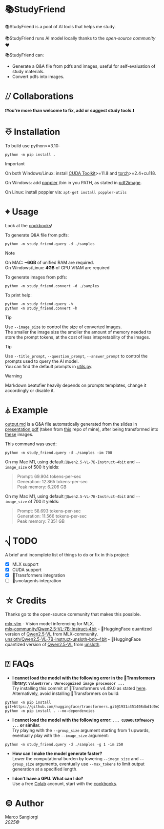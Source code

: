 # 📚StudyFriend

📚StudyFriend is a pool of AI tools that helps me study. 

📚StudyFriend runs AI model locally thanks to the _open-source community_ ❤

📚StudyFriend can: </br>
- Generate a Q&A file from pdfs and images, useful for self-evaluation of study materials.
- Convert pdfs into images.

# ⌰ Collaborations

**❗You're more than welcome to fix, add or suggest study tools.❗**

# ⎑ Installation

To build use python>=3.10: </br>
```text
python -m pip install .
```

> [!Important]
> On both Windows/Linux: install [CUDA Toolkit](https://developer.nvidia.com/cuda-downloads)>=11.8 and [torch](https://pytorch.org/get-started/locally/)>=2.4+cu118.
> 
> On Windows: add [poppler](https://github.com/oschwartz10612/poppler-windows/releases/) /bin in you PATH, as stated in [pdf2image](https://github.com/Belval/pdf2image).
>
> On Linux: install poppler via: `apt-get install poppler-utils`
> 

# ⌖ Usage

Look at the [cookbooks](/cookbooks/)!

To generate Q&A file from pdfs: </br>
```text
python -m study_friend.query -d ./samples  
```

> [!Note]
> On MAC: **~6GB** of unified RAM are required. </br>
> On Windows/Linux: **4GB** of GPU VRAM are required


To generate images from pdfs: </br>
```text
python -m study_friend.convert -d ./samples
```

To print help: </br>
```text
python -m study_friend.query -h
python -m study_friend.convert -h
```

> [!Tip]
> Use `--image_size` to control the size of converted images.</br>
> The smaller the image size the smoller the amount of memory needed to store the prompt tokens, at the cost of less intepretability of the images.

> [!Tip]
> Use `--title_prompt`, `--question_prompt`, `--answer_prompt` to control the prompts used to query the AI model.</br>
> You can find the default prompts in [utils.py](study_friend/utils.py).

> [!Warning]
> Markdown beatufier heavily depends on prompts templates, change it accordingly or disable it.

# ⏃ Example
[output.md](/samples/output.md) is a Q&A file automatically generated from the slides in [presentation.pdf](/samples/presentation.pdf) (taken from [this](https://github.com/sangioai/torchpace) repo of mine), after being transformed into [these](/samples/presentation) images.

This command was used:</br>
```text
python -m study_friend.query -d ./samples -im 700  
```

On my Mac M1, using default `🤗Qwen2.5-VL-7B-Instruct-4bit` and `--image_size` of 500 it yields:</br>
> Prompt: 69.904 tokens-per-sec </br>
> Generation: 12.865 tokens-per-sec </br>
> Peak memory: 6.206 GB </br>

On my Mac M1, using default `🤗Qwen2.5-VL-7B-Instruct-4bit` and `--image_size` of 700 it yields:</br>
> Prompt: 58.693 tokens-per-sec </br>
> Generation: 11.566 tokens-per-sec </br>
> Peak memory: 7.351 GB </br>


# ⎷ TODO

A brief and incomplete list of things to do or fix in this project:
- [x] MLX support
- [x] CUDA support
- [x] 🤗Transformers integration
- [ ] 🤗smolagents integration

# ☆ Credits

Thanks go to the open-source community that makes this possible.

[mlx-vlm](https://github.com/Blaizzy/mlx-vlm) - Vision model inferencing for MLX.</br>
[mlx-community/Qwen2.5-VL-7B-Instruct-4bit](https://huggingface.co/mlx-community/Qwen2.5-VL-7B-Instruct-4bit) - 🤗HuggingFace quantized version of [Qwen2.5-VL](https://github.com/QwenLM/Qwen2.5-VL) from MLX-community.</br>
[unsloth/Qwen2.5-VL-7B-Instruct-unsloth-bnb-4bit](https://huggingface.co/mlx-community/Qwen2.5-VL-7B-Instruct-4bit) - 🤗HuggingFace quantized version of [Qwen2.5-VL](https://github.com/QwenLM/Qwen2.5-VL) from [unsloth](https://github.com/unslothai/unsloth/).

# ⍰ FAQs

- **I cannot load the model with the following error in the 🤗Transformers library: `ValueError: Unrecognized image processor ...`** </br>
Try installing this commit of 🤗Transformers v4.49.0 as stated [here](https://github.com/huggingface/transformers/issues/36193).</br>
Alternatively, avoid installing 🤗Transformers on build:<br/>
```text
python -m pip install git+https://github.com/huggingface/transformers.git@1931a351408dbd1d0e2c4d6d7ee0eb5e8807d7bf
python -m pip install . --no-dependencies
```

- **I cannot load the model with the following error: `... CUDAOutOfMemory ...` or similar.** </br>
Try playing with the `--group_size` argument starting from 1 upwards, eventually play with the `--image_size` argument:<br/>
```text
python -m study_friend.query -d ./samples -g 1 -im 250 
```

- **How can I make the model generate faster?** </br>
Lower the computational burden by lowering `--image_size` and `--group_size` arguments, eventually use `--max_tokens` to limit output generation at a specified length.

- **I don't have a GPU. What can I do?** </br>
Use a free [Colab](https://colab.research.google.com) account, start with the [cookbooks](/cookbooks).

# © Author

[Marco Sangiorgi](https://github.com/sangioai)
</br>
*2025©*
